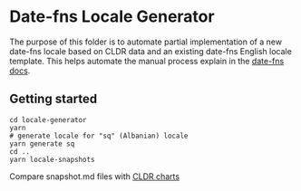 # Date-fns Locale Generator

The purpose of this folder is to automate partial implementation of a new date-fns locale based on CLDR data and an existing date-fns English locale template. This helps automate the manual process explain in the [date-fns docs](https://date-fns.org/v2.16.1/docs/I18n-Contribution-Guide).

## Getting started
```
cd locale-generator
yarn
# generate locale for "sq" (Albanian) locale
yarn generate sq
cd ..
yarn locale-snapshots
```
Compare snapshot.md files with [CLDR charts](https://unicode-org.github.io/cldr-staging/charts/)
